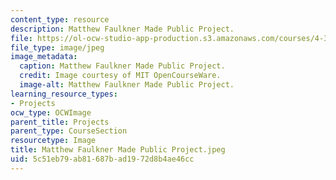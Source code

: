 ```yaml
---
content_type: resource
description: Matthew Faulkner Made Public Project.
file: https://ol-ocw-studio-app-production.s3.amazonaws.com/courses/4-301-introduction-to-the-visual-arts-spring-2007/5c51eb79ab81687bad1972d8b4ae46cc_MatthewFaulknerMadePublicProject.jpeg
file_type: image/jpeg
image_metadata:
  caption: Matthew Faulkner Made Public Project.
  credit: Image courtesy of MIT OpenCourseWare.
  image-alt: Matthew Faulkner Made Public Project.
learning_resource_types:
- Projects
ocw_type: OCWImage
parent_title: Projects
parent_type: CourseSection
resourcetype: Image
title: Matthew Faulkner Made Public Project.jpeg
uid: 5c51eb79-ab81-687b-ad19-72d8b4ae46cc
---
```

